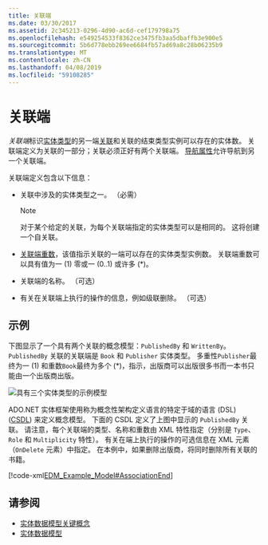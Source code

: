 ```yaml
---
title: 关联端
ms.date: 03/30/2017
ms.assetid: 2c345213-0296-4d90-ac6d-cef179798a75
ms.openlocfilehash: e549254533f8362ce3475fb3aa5dbaffb3e900e5
ms.sourcegitcommit: 5b6d778ebb269ee6684fb57ad69a8c28b06235b9
ms.translationtype: MT
ms.contentlocale: zh-CN
ms.lasthandoff: 04/08/2019
ms.locfileid: "59108285"
---
```

# <a name="association-end"></a>关联端
*关联端*标识[实体类型](../../../../docs/framework/data/adonet/entity-type.md)的另一端[关联](../../../../docs/framework/data/adonet/association-type.md)和关联的结束类型实例可以存在的实体数。 关联端定义为关联的一部分；关联必须正好有两个关联端。 [导航属性](../../../../docs/framework/data/adonet/navigation-property.md)允许导航到另一个关联端。  
  
 关联端定义包含以下信息：  
  
-   关联中涉及的实体类型之一。 （必需）  
  
    > [!NOTE]
    >  对于某个给定的关联，为每个关联端指定的实体类型可以是相同的。 这将创建一个自关联。  
  
-   [关联端重数](../../../../docs/framework/data/adonet/association-end-multiplicity.md)，该值指示关联的一端可以存在的实体类型实例数。 关联端重数可以具有值为一 (1) 零或一 (0..1) 或许多 (\*)。  
  
-   关联端的名称。 （可选）  
  
-   有关在关联端上执行的操作的信息，例如级联删除。 （可选）  
  
## <a name="example"></a>示例  
 下图显示了一个具有两个关联的概念模型：`PublishedBy` 和 `WrittenBy`。 `PublishedBy` 关联的关联端是 `Book` 和 `Publisher` 实体类型。 多重性`Publisher`最终为一 (1) 和重数`Book`最终为多个 (\*)，指示，出版商可以出版很多书而一本书只能由一个出版商出版。  
  
 ![具有三个实体类型的示例模型](./media/association-end/example-model-three-entity-types.gif)  
  
 ADO.NET 实体框架使用称为概念性架构定义语言的特定于域的语言 (DSL) ([CSDL](../../../../docs/framework/data/adonet/ef/language-reference/csdl-specification.md)) 来定义概念模型。 下面的 CSDL 定义了上图中显示的 `PublishedBy` 关联。 请注意，每个关联端的类型、名称和重数由 XML 特性指定（分别是 `Type`、`Role` 和 `Multiplicity` 特性）。 有关在端上执行的操作的可选信息在 XML 元素（`OnDelete` 元素）中指定。 在本例中，如果删除出版商，将同时删除所有关联的书籍。  
  
 [!code-xml[EDM_Example_Model#AssociationEnd](../../../../samples/snippets/xml/VS_Snippets_Data/edm_example_model/xml/books3.edmx#associationend)]  
  
## <a name="see-also"></a>请参阅

- [实体数据模型关键概念](../../../../docs/framework/data/adonet/entity-data-model-key-concepts.md)
- [实体数据模型](../../../../docs/framework/data/adonet/entity-data-model.md)
